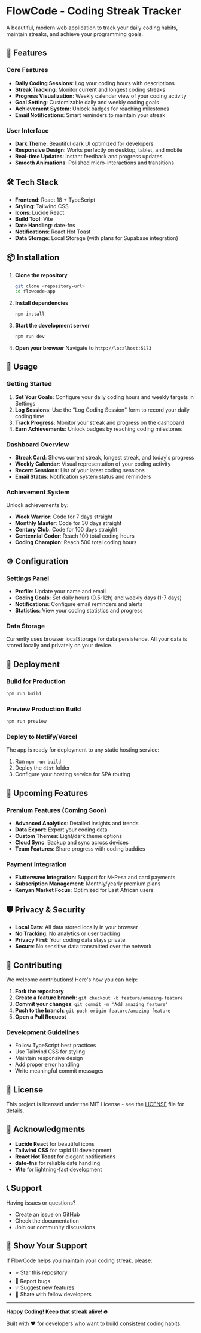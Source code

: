 # FlowCode - Coding Streak Tracker

A beautiful, modern web application to track your daily coding habits, maintain streaks, and achieve your programming goals.

## 🚀 Features

### Core Features
- **Daily Coding Sessions**: Log your coding hours with descriptions
- **Streak Tracking**: Monitor current and longest coding streaks
- **Progress Visualization**: Weekly calendar view of your coding activity
- **Goal Setting**: Customizable daily and weekly coding goals
- **Achievement System**: Unlock badges for reaching milestones
- **Email Notifications**: Smart reminders to maintain your streak

### User Interface
- **Dark Theme**: Beautiful dark UI optimized for developers
- **Responsive Design**: Works perfectly on desktop, tablet, and mobile
- **Real-time Updates**: Instant feedback and progress updates
- **Smooth Animations**: Polished micro-interactions and transitions

## 🛠️ Tech Stack

- **Frontend**: React 18 + TypeScript
- **Styling**: Tailwind CSS
- **Icons**: Lucide React
- **Build Tool**: Vite
- **Date Handling**: date-fns
- **Notifications**: React Hot Toast
- **Data Storage**: Local Storage (with plans for Supabase integration)

## 📦 Installation

1. **Clone the repository**
   ```bash
   git clone <repository-url>
   cd flowcode-app
   ```

2. **Install dependencies**
   ```bash
   npm install
   ```

3. **Start the development server**
   ```bash
   npm run dev
   ```

4. **Open your browser**
   Navigate to `http://localhost:5173`

## 🎯 Usage

### Getting Started
1. **Set Your Goals**: Configure your daily coding hours and weekly targets in Settings
2. **Log Sessions**: Use the "Log Coding Session" form to record your daily coding time
3. **Track Progress**: Monitor your streak and progress on the dashboard
4. **Earn Achievements**: Unlock badges by reaching coding milestones

### Dashboard Overview
- **Streak Card**: Shows current streak, longest streak, and today's progress
- **Weekly Calendar**: Visual representation of your coding activity
- **Recent Sessions**: List of your latest coding sessions
- **Email Status**: Notification system status and reminders

### Achievement System
Unlock achievements by:
- **Week Warrior**: Code for 7 days straight
- **Monthly Master**: Code for 30 days straight
- **Century Club**: Code for 100 days straight
- **Centennial Coder**: Reach 100 total coding hours
- **Coding Champion**: Reach 500 total coding hours

## ⚙️ Configuration

### Settings Panel
- **Profile**: Update your name and email
- **Coding Goals**: Set daily hours (0.5-12h) and weekly days (1-7 days)
- **Notifications**: Configure email reminders and alerts
- **Statistics**: View your coding statistics and progress

### Data Storage
Currently uses browser localStorage for data persistence. All your data is stored locally and privately on your device.

## 🚀 Deployment

### Build for Production
```bash
npm run build
```

### Preview Production Build
```bash
npm run preview
```

### Deploy to Netlify/Vercel
The app is ready for deployment to any static hosting service:
1. Run `npm run build`
2. Deploy the `dist` folder
3. Configure your hosting service for SPA routing

## 🔮 Upcoming Features

### Premium Features (Coming Soon)
- **Advanced Analytics**: Detailed insights and trends
- **Data Export**: Export your coding data
- **Custom Themes**: Light/dark theme options
- **Cloud Sync**: Backup and sync across devices
- **Team Features**: Share progress with coding buddies

### Payment Integration
- **Flutterwave Integration**: Support for M-Pesa and card payments
- **Subscription Management**: Monthly/yearly premium plans
- **Kenyan Market Focus**: Optimized for East African users

## 🛡️ Privacy & Security

- **Local Data**: All data stored locally in your browser
- **No Tracking**: No analytics or user tracking
- **Privacy First**: Your coding data stays private
- **Secure**: No sensitive data transmitted over the network

## 🤝 Contributing

We welcome contributions! Here's how you can help:

1. **Fork the repository**
2. **Create a feature branch**: `git checkout -b feature/amazing-feature`
3. **Commit your changes**: `git commit -m 'Add amazing feature'`
4. **Push to the branch**: `git push origin feature/amazing-feature`
5. **Open a Pull Request**

### Development Guidelines
- Follow TypeScript best practices
- Use Tailwind CSS for styling
- Maintain responsive design
- Add proper error handling
- Write meaningful commit messages

## 📝 License

This project is licensed under the MIT License - see the [LICENSE](LICENSE) file for details.

## 🙏 Acknowledgments

- **Lucide React** for beautiful icons
- **Tailwind CSS** for rapid UI development
- **React Hot Toast** for elegant notifications
- **date-fns** for reliable date handling
- **Vite** for lightning-fast development

## 📞 Support

Having issues or questions?
- Create an issue on GitHub
- Check the documentation
- Join our community discussions

## 🌟 Show Your Support

If FlowCode helps you maintain your coding streak, please:
- ⭐ Star this repository
- 🐛 Report bugs
- 💡 Suggest new features
- 📢 Share with fellow developers

---

**Happy Coding! Keep that streak alive! 🔥**

Built with ❤️ for developers who want to build consistent coding habits.